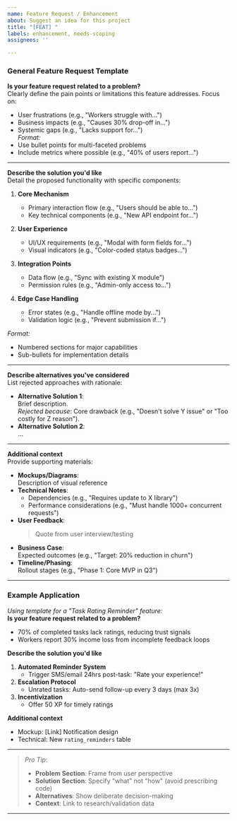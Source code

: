 ```yaml
---
name: Feature Request / Enhancement
about: Suggest an idea for this project
title: "[FEAT] "
labels: enhancement, needs-scoping
assignees: ''

---
```


### General Feature Request Template  

**Is your feature request related to a problem?**  
Clearly define the pain points or limitations this feature addresses. Focus on:  
- User frustrations (e.g., "Workers struggle with...")  
- Business impacts (e.g., "Causes 30% drop-off in...")  
- Systemic gaps (e.g., "Lacks support for...")  
*Format:*  
- Use bullet points for multi-faceted problems  
- Include metrics where possible (e.g., "40% of users report...")  

---

**Describe the solution you'd like**  
Detail the proposed functionality with specific components:  
1. **Core Mechanism**  
   - Primary interaction flow (e.g., "Users should be able to...")  
   - Key technical components (e.g., "New API endpoint for...")  

2. **User Experience**  
   - UI/UX requirements (e.g., "Modal with form fields for...")  
   - Visual indicators (e.g., "Color-coded status badges...")  

3. **Integration Points**  
   - Data flow (e.g., "Sync with existing X module")  
   - Permission rules (e.g., "Admin-only access to...")  

4. **Edge Case Handling**  
   - Error states (e.g., "Handle offline mode by...")  
   - Validation logic (e.g., "Prevent submission if...")  

*Format:*  
- Numbered sections for major capabilities  
- Sub-bullets for implementation details  

---

**Describe alternatives you've considered**  
List rejected approaches with rationale:  
- **Alternative Solution 1**:  
  Brief description.  
  *Rejected because*: Core drawback (e.g., "Doesn't solve Y issue" or "Too costly for Z reason").  
- **Alternative Solution 2**:  
  ...  

---

**Additional context**  
Provide supporting materials:  
- **Mockups/Diagrams**:  
   Description of visual reference  
- **Technical Notes**:  
  - Dependencies (e.g., "Requires update to X library")  
  - Performance considerations (e.g., "Must handle 1000+ concurrent requests")  
- **User Feedback**:  
  > Quote from user interview/testing  
- **Business Case**:  
  Expected outcomes (e.g., "Target: 20% reduction in churn")  
- **Timeline/Phasing**:  
  Rollout stages (e.g., "Phase 1: Core MVP in Q3")  

---

### Example Application  
*Using template for a "Task Rating Reminder" feature:*  
**Is your feature request related to a problem?**  
- 70% of completed tasks lack ratings, reducing trust signals  
- Workers report 30% income loss from incomplete feedback loops  

**Describe the solution you'd like**  
1. **Automated Reminder System**  
   - Trigger SMS/email 24hrs post-task: "Rate your experience!"  
2. **Escalation Protocol**  
   - Unrated tasks: Auto-send follow-up every 3 days (max 3x)  
3. **Incentivization**  
   - Offer 50 XP for timely ratings  

**Additional context**  
- Mockup: [Link] Notification design  
- Technical: New `rating_reminders` table  

---

> *Pro Tip*:  
> - **Problem Section**: Frame from user perspective  
> - **Solution Section**: Specify "what" not "how" (avoid prescribing code)  
> - **Alternatives**: Show deliberate decision-making  
> - **Context**: Link to research/validation data
---

